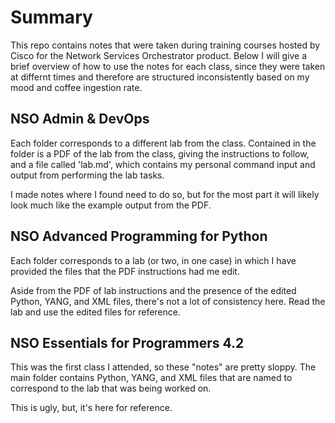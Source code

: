# Summary
This repo contains notes that were taken during training courses hosted by Cisco for the Network Services Orchestrator product.  Below I will give a brief overview of how to use the notes for each class, since they were taken at differnt times and therefore are structured inconsistently based on my mood and coffee ingestion rate.

## NSO Admin & DevOps
Each folder corresponds to a different lab from the class.  Contained in the folder is a PDF of the lab from the class, giving the instructions to follow, and a file called 'lab.md', which contains my personal command input and output from performing the lab tasks.

I made notes where I found need to do so, but for the most part it will likely look much like the example output from the PDF.

## NSO Advanced Programming for Python
Each folder corresponds to a lab (or two, in one case) in which I have provided the files that the PDF instructions had me edit.

Aside from the PDF of lab instructions and the presence of the edited Python, YANG, and XML files, there's not a lot of consistency here.  Read the lab and use the edited files for reference.

## NSO Essentials for Programmers 4.2
This was the first class I attended, so these "notes" are pretty sloppy.  The main folder contains Python, YANG, and XML files that are named to correspond to the lab that was being worked on.  

This is ugly, but, it's here for reference.